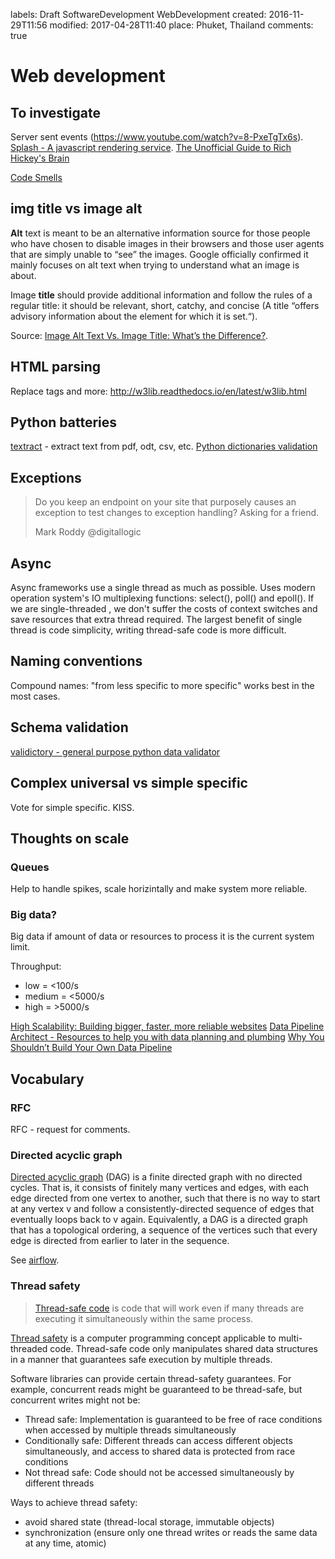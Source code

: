 labels: Draft
		SoftwareDevelopment
		WebDevelopment
created: 2016-11-29T11:56
modified: 2017-04-28T11:40
place: Phuket, Thailand
comments: true

# Web development

## To investigate

Server sent events (https://www.youtube.com/watch?v=8-PxeTgTx6s).
[Splash - A javascript rendering service](http://splash.readthedocs.io/en/stable/).
[The Unofficial Guide to Rich Hickey's Brain](http://www.flyingmachinestudios.com/programming/the-unofficial-guide-to-rich-hickeys-brain/)

[Code Smells](https://sourcemaking.com/refactoring/smells)

## img title vs image alt

**Alt** text is meant to be an alternative information source for those people who have chosen to disable images in their browsers and those user agents that are simply unable to “see” the images. Google officially confirmed it mainly focuses on alt text when trying to understand what an image is about.

Image **title** should provide additional information and follow the rules of a regular title: it should be relevant, short, catchy, and concise (A title “offers advisory information about the element for which it is set.“).

Source: [Image Alt Text Vs. Image Title: What’s the Difference?](https://www.searchenginejournal.com/image-alt-text-vs-image-title-whats-the-difference/).

## HTML parsing

Replace tags and more:
http://w3lib.readthedocs.io/en/latest/w3lib.html

## Python batteries

[textract](https://github.com/deanmalmgren/textract) - extract text from pdf, odt, csv, etc.
[Python dictionaries validation](https://github.com/nicolaiarocci/cerberus)

## Exceptions

> Do you keep an endpoint on your site that purposely causes an exception to test changes to 
exception handling? Asking for a friend.
>
> Mark Roddy @digitallogic

## Async

Async frameworks use a single thread as much as possible.
Uses modern operation system's IO multiplexing functions: select(), poll() and epoll().
If we are single-threaded , we don't suffer the costs of context switches and save resources that extra thread required.
The largest benefit of single thread is code simplicity, writing thread-safe code is more difficult.

## Naming conventions

Compound names: "from less specific to more specific" works best in the most cases.

## Schema validation

[validictory - general purpose python data validator](https://pypi.python.org/pypi/validictory)

## Complex universal vs simple specific

Vote for simple specific. KISS.

## Thoughts on scale

### Queues

Help to handle spikes, scale horizintally and make system more reliable.

### Big data?

Big data if amount of data or resources to process it is the current system limit.

Throughput:

- low = <100/s
- medium = <5000/s
- high = >5000/s

[High Scalability: Building bigger, faster, more reliable websites](http://highscalability.com/)
[Data Pipeline Architect - Resources to help you with data planning and plumbing](http://datapipelinearchitect.com/articles/)
[Why You Shouldn’t Build Your Own Data Pipeline](https://blog.stitchdata.com/why-you-shouldnt-build-your-own-data-pipeline-16c767fd8f46)

## Vocabulary

### RFC

RFC - request for comments.

### Directed acyclic graph

[Directed acyclic graph](https://en.wikipedia.org/wiki/Directed_acyclic_graph) (DAG) is a finite directed graph with no directed cycles. That is, it consists of finitely many vertices and edges, with each edge directed from one vertex to another, such that there is no way to start at any vertex v and follow a consistently-directed sequence of edges that eventually loops back to v again. Equivalently, a DAG is a directed graph that has a topological ordering, a sequence of the vertices such that every edge is directed from earlier to later in the sequence.

See [airflow](https://airflow.incubator.apache.org/).

### Thread safety

> [Thread-safe code](http://mindprod.com/jgloss/threadsafe.html) is code that will work even if many threads are executing it simultaneously within the same process.

[Thread safety](https://en.wikipedia.org/wiki/Thread_safety) is a computer programming concept applicable to multi-threaded code. Thread-safe code only manipulates shared data structures in a manner that guarantees safe execution by multiple threads.

Software libraries can provide certain thread-safety guarantees. For example, concurrent reads might be guaranteed to be thread-safe, but concurrent writes might not be:

- Thread safe: Implementation is guaranteed to be free of race conditions when accessed by multiple threads simultaneously
- Conditionally safe: Different threads can access different objects simultaneously, and access to shared data is protected from race conditions
- Not thread safe: Code should not be accessed simultaneously by different threads

Ways to achieve thread safety:

- avoid shared state (thread-local storage, immutable objects)
- synchronization (ensure only one thread writes or reads the same data at any time, atomic)
